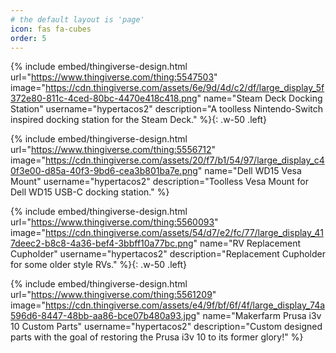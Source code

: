 ```yaml
---
# the default layout is 'page'
icon: fas fa-cubes
order: 5
---
```


{% include embed/thingiverse-design.html
   url="https://www.thingiverse.com/thing:5547503"
   image="https://cdn.thingiverse.com/assets/6e/9d/4d/c2/df/large_display_5f372e80-811c-4ced-80bc-4470e418c418.png"
   name="Steam Deck Docking Station"
   username="hypertacos2"
   description="A toolless Nintendo-Switch inspired docking station for the Steam Deck." %}{: .w-50 .left}

{% include embed/thingiverse-design.html
   url="https://www.thingiverse.com/thing:5556712"
   image="https://cdn.thingiverse.com/assets/20/f7/b1/54/97/large_display_c40f3e00-d85a-40f3-9bd6-cea3b801ba7e.png"
   name="Dell WD15 Vesa Mount"
   username="hypertacos2"
   description="Toolless Vesa Mount for Dell WD15 USB-C docking station." %}

{% include embed/thingiverse-design.html
   url="https://www.thingiverse.com/thing:5560093"
   image="https://cdn.thingiverse.com/assets/54/d7/e2/fc/77/large_display_417deec2-b8c8-4a36-bef4-3bbff10a77bc.png"
   name="RV Replacement Cupholder"
   username="hypertacos2"
   description="Replacement Cupholder for some older style RVs." %}{: .w-50 .left}

{% include embed/thingiverse-design.html
   url="https://www.thingiverse.com/thing:5561209"
   image="https://cdn.thingiverse.com/assets/e4/9f/bf/6f/4f/large_display_74a596d6-8447-48bb-aa86-bce07b480a93.jpg"
   name="Makerfarm Prusa i3v 10 Custom Parts"
   username="hypertacos2"
   description="Custom designed parts with the goal of restoring the Prusa i3v 10 to its former glory!" %}
